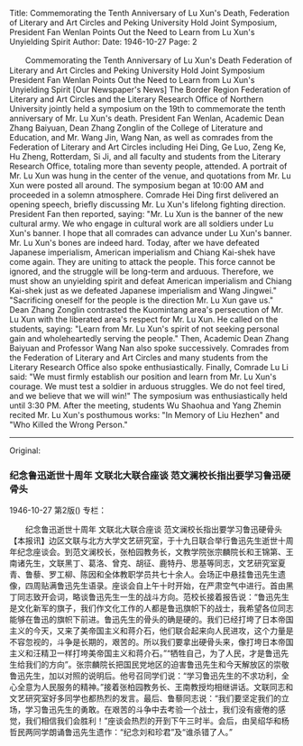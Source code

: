 Title: Commemorating the Tenth Anniversary of Lu Xun's Death, Federation of Literary and Art Circles and Peking University Hold Joint Symposium, President Fan Wenlan Points Out the Need to Learn from Lu Xun's Unyielding Spirit
Author:
Date: 1946-10-27
Page: 2

　　Commemorating the Tenth Anniversary of Lu Xun's Death
    Federation of Literary and Art Circles and Peking University Hold Joint Symposium
    President Fan Wenlan Points Out the Need to Learn from Lu Xun's Unyielding Spirit
    [Our Newspaper's News] The Border Region Federation of Literary and Art Circles and the Literary Research Office of Northern University jointly held a symposium on the 19th to commemorate the tenth anniversary of Mr. Lu Xun's death. President Fan Wenlan, Academic Dean Zhang Baiyuan, Dean Zhang Zonglin of the College of Literature and Education, and Mr. Wang Jin, Wang Nan, as well as comrades from the Federation of Literary and Art Circles including Hei Ding, Ge Luo, Zeng Ke, Hu Zheng, Rotterdam, Si Ji, and all faculty and students from the Literary Research Office, totaling more than seventy people, attended. A portrait of Mr. Lu Xun was hung in the center of the venue, and quotations from Mr. Lu Xun were posted all around. The symposium began at 10:00 AM and proceeded in a solemn atmosphere. Comrade Hei Ding first delivered an opening speech, briefly discussing Mr. Lu Xun's lifelong fighting direction. President Fan then reported, saying: "Mr. Lu Xun is the banner of the new cultural army. We who engage in cultural work are all soldiers under Lu Xun's banner. I hope that all comrades can advance under Lu Xun's banner. Mr. Lu Xun's bones are indeed hard. Today, after we have defeated Japanese imperialism, American imperialism and Chiang Kai-shek have come again. They are uniting to attack the people. This force cannot be ignored, and the struggle will be long-term and arduous. Therefore, we must show an unyielding spirit and defeat American imperialism and Chiang Kai-shek just as we defeated Japanese imperialism and Wang Jingwei." "Sacrificing oneself for the people is the direction Mr. Lu Xun gave us." Dean Zhang Zonglin contrasted the Kuomintang area's persecution of Mr. Lu Xun with the liberated area's respect for Mr. Lu Xun. He called on the students, saying: "Learn from Mr. Lu Xun's spirit of not seeking personal gain and wholeheartedly serving the people." Then, Academic Dean Zhang Baiyuan and Professor Wang Nan also spoke successively. Comrades from the Federation of Literary and Art Circles and many students from the Literary Research Office also spoke enthusiastically. Finally, Comrade Lu Li said: "We must firmly establish our position and learn from Mr. Lu Xun's courage. We must test a soldier in arduous struggles. We do not feel tired, and we believe that we will win!" The symposium was enthusiastically held until 3:30 PM. After the meeting, students Wu Shaohua and Yang Zhemin recited Mr. Lu Xun's posthumous works: "In Memory of Liu Hezhen" and "Who Killed the Wrong Person."



<hr /> 

Original: 


### 纪念鲁迅逝世十周年  文联北大联合座谈  范文澜校长指出要学习鲁迅硬骨头

1946-10-27
第2版()
专栏：

　　纪念鲁迅逝世十周年
    文联北大联合座谈
    范文澜校长指出要学习鲁迅硬骨头
    【本报讯】边区文联与北方大学文艺研究室，于十九日联合举行鲁迅先生逝世十周年纪念座谈会。到范文澜校长，张柏园教务长，文教学院张宗麟院长和王锦第、王南诸先生，文联黑丁、葛洛、曾克、胡征、鹿特丹、思基等同志，文艺研究室夏青、鲁藜、罗工柳、陈因和全体教职学员共七十余人。会场正中悬挂鲁迅先生遗像，四周贴满鲁迅先生语录。座谈会自上午十时开始，在严肃空气中进行。首由黑丁同志致开会词，略谈鲁迅先生一生的战斗方向。范校长接着报告说：“鲁迅先生是文化新军的旗子，我们作文化工作的人都是鲁迅旗帜下的战士，我希望各位同志能够在鲁迅的旗帜下前进。鲁迅先生的骨头的确是硬的。我们已经打垮了日本帝国主义的今天，又来了美帝国主义和蒋介石，他们联合起来向人民进攻，这个力量是不容忽视的，斗争是长期的，艰苦的。所以我们要拿出硬骨头来，像打垮日本帝国主义和汪精卫一样打垮美帝国主义和蒋介石。”“牺牲自己，为了人民，才是鲁迅先生给我们的方向”。张宗麟院长把国民党地区的迫害鲁迅先生和今天解放区的崇敬鲁迅先生，加以对照的说明后。他号召同学们说：“学习鲁迅先生的不求功利，全心全意为人民服务的精神。”接着张柏园教务长、王南教授均相继讲话。文联同志和文艺研究室好多同学也都热烈的发言。最后、鲁藜同志说：“我们要坚定我们的立场，学习鲁迅先生的勇敢。在艰苦的斗争中去考验一个战士，我们没有疲倦的感觉，我们相信我们会胜利！”座谈会热烈的开到下午三时半。会后，由吴绍华和杨哲民两同学朗诵鲁迅先生遗作：“纪念刘和珍君”及“谁杀错了人。”
